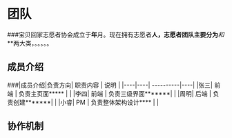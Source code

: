 # 团队


###宝贝回家志愿者协会成立于**年**月。现在拥有志愿者**人，志愿者团队主要分为***和***两大类，。。。。。
## 成员介绍


###|成员介绍|负责方向|  职责内容  |  说明  |
|----|----| ----------|----|
|张三| 前端 | 负责主页面*****   |        |
|李四| 前端 | 负责三级界面*******|   |
|周明| 后端 | 负责创建*******|     |
|小睿| PM   | 负责整体架构设计****  |    |

## 协作机制
